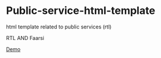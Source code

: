 # Public-service-html-template
html template related to public services (rtl)


RTL AND Faarsi

[Demo](https://mahdigholipour3.github.io/Publicservicehtmltemplate/)
